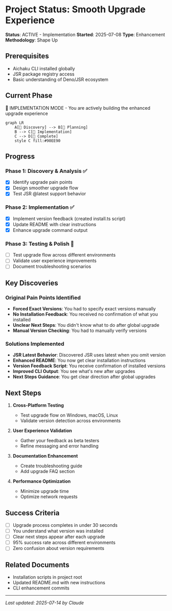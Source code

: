 # Project Status: Smooth Upgrade Experience

**Status**: ACTIVE - Implementation **Started**: 2025-07-08 **Type**: Enhancement **Methodology**: Shape Up

## Prerequisites

- Aichaku CLI installed globally
- JSR package registry access
- Basic understanding of Deno/JSR ecosystem

## Current Phase

🔨 IMPLEMENTATION MODE - You are actively building the enhanced upgrade experience

```mermaid
graph LR
    A[🌱 Discovery] --> B[🌿 Planning]
    B --> C[🌳 Implementation]
    C --> D[🍃 Complete]
    style C fill:#90EE90
```

## Progress

### Phase 1: Discovery & Analysis ✅

- [x] Identify upgrade pain points
- [x] Design smoother upgrade flow
- [x] Test JSR @latest support behavior

### Phase 2: Implementation ✅

- [x] Implement version feedback (created install.ts script)
- [x] Update README with clear instructions
- [x] Enhance upgrade command output

### Phase 3: Testing & Polish 🔄

- [ ] Test upgrade flow across different environments
- [ ] Validate user experience improvements
- [ ] Document troubleshooting scenarios

## Key Discoveries

### Original Pain Points Identified

- **Forced Exact Versions**: You had to specify exact versions manually
- **No Installation Feedback**: You received no confirmation of what you installed
- **Unclear Next Steps**: You didn't know what to do after global upgrade
- **Manual Version Checking**: You had to manually verify versions

### Solutions Implemented

- **JSR Latest Behavior**: Discovered JSR uses latest when you omit version
- **Enhanced README**: You now get clear installation instructions
- **Version Feedback Script**: You receive confirmation of installed versions
- **Improved CLI Output**: You see what's new after upgrades
- **Next Steps Guidance**: You get clear direction after global upgrades

## Next Steps

1. **Cross-Platform Testing**
   - Test upgrade flow on Windows, macOS, Linux
   - Validate version detection across environments

2. **User Experience Validation**
   - Gather your feedback as beta testers
   - Refine messaging and error handling

3. **Documentation Enhancement**
   - Create troubleshooting guide
   - Add upgrade FAQ section

4. **Performance Optimization**
   - Minimize upgrade time
   - Optimize network requests

## Success Criteria

- [ ] Upgrade process completes in under 30 seconds
- [ ] You understand what version was installed
- [ ] Clear next steps appear after each upgrade
- [ ] 95% success rate across different environments
- [ ] Zero confusion about version requirements

## Related Documents

- Installation scripts in project root
- Updated README.md with new instructions
- CLI enhancement commits

---

*Last updated: 2025-07-14 by Claude*
